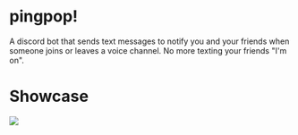 # pingpop!
A discord bot that sends text messages to notify you and your friends when someone joins or leaves a voice channel. No more texting your friends "I'm on".

# Showcase 
![](https://i.imgur.com/8A2bBGS.jpg)

